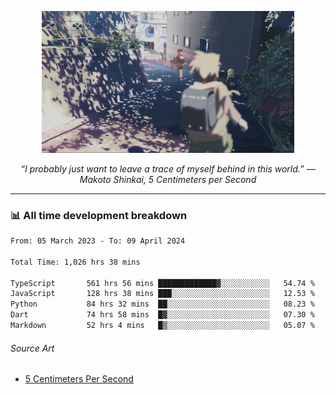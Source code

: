 <p align="center"><img src="asset/header.jpg" width="80%"/></p>
<p align="center"><i>“I probably just want to leave a trace of myself behind in this world.” ― Makoto Shinkai, 5 Centimeters per Second</i></p>

---
<!--
<details>
  <summary>📃 My Resume</summary>

### Education

- 📖 **Computer Science**\
📆 10/2021 - present\
📍 **Thang Long University** - Hoang Mai, Hanoi, Vietnam

### Experience

<img align="right" src="https://img.shields.io/badge/Figma-F24E1E?style=flat&logo=figma&logoColor=white"/>
<img align="right" src="https://img.shields.io/badge/node.js-6DA55F?style=flat&logo=node.js&logoColor=white"/>
<img align="right" src="https://img.shields.io/badge/Next.js-black?style=flat&logo=next.js&logoColor=white"/>
<img align="right" src="https://img.shields.io/badge/TypeScript-007ACC?style=flat&logo=typescript&logoColor=white"/>


- 👨‍💻 **Frontend Web Intern**\
📆 07/2023 - present\
📍 **MQ ICT Solutions** - Hoang Mai, Hanoi, Vietnam
</details> 
-->

### 📊 All time development breakdown

<!--START_SECTION:waka-->

```txt
From: 05 March 2023 - To: 09 April 2024

Total Time: 1,026 hrs 38 mins

TypeScript       561 hrs 56 mins █████████████▓░░░░░░░░░░░   54.74 %
JavaScript       128 hrs 38 mins ███░░░░░░░░░░░░░░░░░░░░░░   12.53 %
Python           84 hrs 32 mins  ██░░░░░░░░░░░░░░░░░░░░░░░   08.23 %
Dart             74 hrs 58 mins  █▓░░░░░░░░░░░░░░░░░░░░░░░   07.30 %
Markdown         52 hrs 4 mins   █▒░░░░░░░░░░░░░░░░░░░░░░░   05.07 %
```

<!--END_SECTION:waka-->

###### Source Art

-  [5 Centimeters Per Second](https://wallhaven.cc/w/nrowq1)

